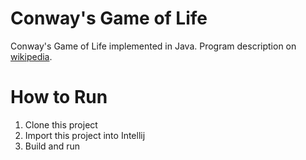 # Conway's Game of Life

Conway's Game of Life implemented in Java. Program description on [wikipedia](https://en.wikipedia.org/wiki/Conway%27s_Game_of_Life).

# How to Run
1. Clone this project
2. Import this project into Intellij
3. Build and run
